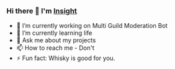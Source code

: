 ### Hi there :wave: I'm [Insight](https://github.com/InsightDev0)

- :telescope: I’m currently working on Multi Guild Moderation Bot
- :seedling: I’m currently learning life
- :speech_balloon: Ask me about my projects
- :mailbox: How to reach me - Don't
- :zap: Fun fact: Whisky is good for you.
